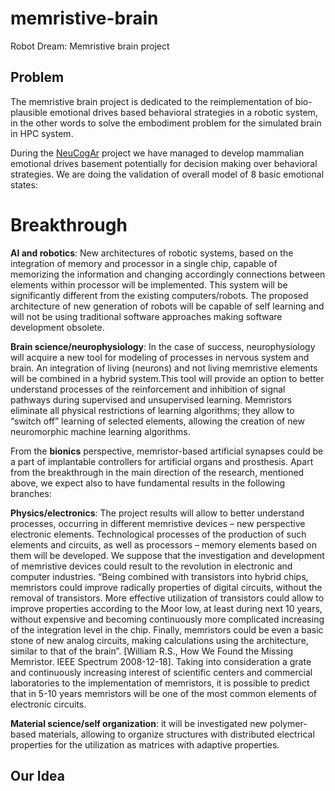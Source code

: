 # memristive-brain
Robot Dream: Memristive brain project

## Problem

The memristive brain project is dedicated to the reimplementation of bio-plausible emotional drives based behavioral strategies in a robotic system, in the other words to solve the embodiment problem for the simulated brain in HPC system. 

During the [NeuCogAr](https://github.com/research-team/NEUCOGAR) project we have managed to develop mammalian emotional drives basement potentially for decision making over behavioral strategies. We are doing the validation of overall model of 8 basic emotional states: 

# Breakthrough 

**AI and robotics**: New architectures of robotic systems, based on the integration of memory and processor in a single chip, capable of memorizing the information and changing accordingly connections between elements within processor will be implemented. This system will be significantly different from the existing computers/robots. The proposed architecture of new generation of robots will be capable of self learning and will not be using traditional software approaches making software development obsolete.

**Brain science/neurophysiology**: In the case of success, neurophysiology will acquire a new tool for modeling of processes in nervous system and brain. An integration of living (neurons) and not living memristive elements will be combined in a hybrid system.This tool will provide an option to better understand processes of the reinforcement and inhibition of signal pathways during supervised and unsupervised learning. Memristors eliminate all physical restrictions of learning algorithms; they allow to “switch off” learning of selected elements, allowing the creation of new neuromorphic machine learning algorithms. 

From the **bionics** perspective, memristor-based artificial synapses could be a part of implantable controllers for artificial organs and prosthesis.
Apart from the breakthrough in the main direction of the research, mentioned above, we expect also to have fundamental results in the following branches:

**Physics/electronics**: The project results will allow to better understand processes, occurring in different memristive devices – new perspective electronic elements. Technological processes of the production of such elements and circuits, as well as processors – memory elements based on them will be developed.  We suppose that the investigation and development of memristive devices could result to the revolution in electronic and computer industries. “Being combined with transistors into hybrid chips, memristors could improve radically properties of digital circuits, without the removal of transistors.
 More effective utilization of transistors could allow to improve properties according to the Moor low, at least during next 10 years, without expensive and becoming continuously more complicated increasing of the integration level in the chip. Finally, memristors could be even a basic stone of new analog circuits, making calculations using the architecture, similar to that of the brain”. [William R.S., How We Found the Missing Memristor. IEEE Spectrum 2008-12-18]. Taking into consideration a grate and continuously increasing interest of scientific centers and commercial laboratories to the implementation of memristors, it is possible to predict that in 5-10 years memristors will be one of the most common elements of electronic circuits.

**Material science/self organization**: it will be investigated new polymer-based materials, allowing to organize structures with distributed electrical properties for the utilization as matrices with adaptive properties.

## Our Idea

